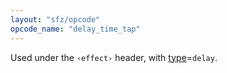 ```yaml
---
layout: "sfz/opcode"
opcode_name: "delay_time_tap"
---
```

Used under the `‹effect›` header, with [type]=`delay`.


[type]: type#delay
